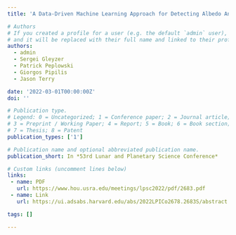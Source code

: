 ```yaml
---
title: 'A Data-Driven Machine Learning Approach for Detecting Albedo Anomalies on the Lunar Surface'

# Authors
# If you created a profile for a user (e.g. the default `admin` user), write the username (folder name) here
# and it will be replaced with their full name and linked to their profile.
authors:
  - admin
  - Sergei Gleyzer
  - Patrick Peplowski
  - Giorgos Pipilis
  - Jason Terry

date: '2022-03-01T00:00:00Z'
doi: ''

# Publication type.
# Legend: 0 = Uncategorized; 1 = Conference paper; 2 = Journal article;
# 3 = Preprint / Working Paper; 4 = Report; 5 = Book; 6 = Book section;
# 7 = Thesis; 8 = Patent
publication_types: ['1']

# Publication name and optional abbreviated publication name.
publication_short: In *53rd Lunar and Planetary Science Conference*

# Custom links (uncomment lines below)
links:
 - name: PDF
   url: https://www.hou.usra.edu/meetings/lpsc2022/pdf/2683.pdf
 - name: Link
   url: https://ui.adsabs.harvard.edu/abs/2022LPICo2678.2683S/abstract

tags: []

---
```

